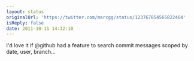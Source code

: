 ```yaml
---
layout: status
originalUrl: 'https://twitter.com/marcgg/status/123767854565822464'
isReply: false
date: 2011-10-11 14:32:10
---
```


I'd love it if @github had a feature to search commit messages scoped by date, user, branch...
